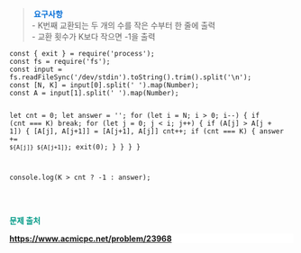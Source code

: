 <blockquote data-ke-style="style3"><span style="color: #006dd7;"><b> &nbsp;요구사항</b></span><br />- K번째 교환되는 두 개의 수를 작은 수부터 한 줄에 출력<br />- 교환 횟수가 K보다 작으면 -1을 출력</blockquote>
<pre id="code_1722585569560" class="javascript" data-ke-language="javascript" data-ke-type="codeblock"><code>const { exit } = require('process');
const fs = require('fs');
const input = fs.readFileSync('/dev/stdin').toString().trim().split('\n');
const [N, K] = input[0].split(' ').map(Number);
const A = input[1].split(' ').map(Number);

let cnt = 0;
let answer = '';
for (let i = N; i &gt; 0; i--) {
	if (cnt === K) break;
	for (let j = 0; j &lt; i; j++) {
		if (A[j] &gt; A[j + 1]) {
			[A[j], A[j+1]] = [A[j+1], A[j]]
            cnt++;
			if (cnt === K) {
            	answer += `${A[j]} ${A[j+1]}`;
                exit(0);
            }
		}
	}
}

console.log(K &gt; cnt ? -1 : answer);</code></pre>
<p data-ke-size="size16">&nbsp;</p>
<p data-ke-size="size16"><span style="color: #009a87;"><b> 문제 출처</b></span></p>
<p style="background-color: #ffffff; color: #353638; text-align: left;" data-ke-size="size16"><span style="color: #009a87;"><b><a href="https://www.acmicpc.net/problem/23899">https://www.acmicpc.net/problem/23968</a></b></span></p>
